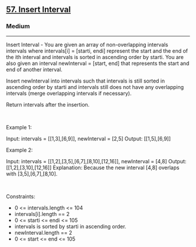 <h2><a href="https://leetcode.com/problems/insert-interval/">57. Insert Interval</a></h2><h3>Medium</h3><hr>Insert Interval - You are given an array of non-overlapping intervals intervals where intervals[i] = [starti, endi] represent the start and the end of the ith interval and intervals is sorted in ascending order by starti. You are also given an interval newInterval = [start, end] that represents the start and end of another interval.

Insert newInterval into intervals such that intervals is still sorted in ascending order by starti and intervals still does not have any overlapping intervals (merge overlapping intervals if necessary).

Return intervals after the insertion.

 

Example 1:


Input: intervals = [[1,3],[6,9]], newInterval = [2,5]
Output: [[1,5],[6,9]]


Example 2:


Input: intervals = [[1,2],[3,5],[6,7],[8,10],[12,16]], newInterval = [4,8]
Output: [[1,2],[3,10],[12,16]]
Explanation: Because the new interval [4,8] overlaps with [3,5],[6,7],[8,10].


 

Constraints:

 * 0 <= intervals.length <= 104
 * intervals[i].length == 2
 * 0 <= starti <= endi <= 105
 * intervals is sorted by starti in ascending order.
 * newInterval.length == 2
 * 0 <= start <= end <= 105